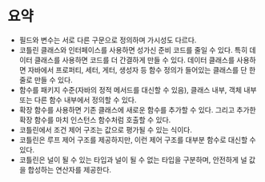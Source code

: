 # 요약
- 필드와 변수는 서로 다른 구문으로 정의하며 가시성도 다르다.
- 코틀린 클래스와 인터페이스를 사용하면 성가신 준비 코드를 줄일 수 있다. 특히 데이터 클래스를 사용하면 코드를 더 간결하게 만들 수 있다. 데이터 클래스를 사용하면 자바에서 프로퍼티, 세터, 게터, 생성자 등 함수 정의가 들어있는 클래스를 단 한 줄로 만들 수 있다.
- 함수를 패키지 수준(자바의 정적 메서드를 대신할 수 있음), 클래스 내부, 객체 내부 또는 다른 함수 내부에서 정의할 수 있다.
- 확장 함수를 사용하면 기존 클래스에 새로운 함수를 추가할 수 있다. 그리고 추가한 확장 함수를 마치 인스턴스 함수처럼 호출할 수 있다.
- 코틀린에서 조건 제어 구조는 값으로 평가될 수 있는 식이다.
- 코틀린은 루프 제어 구조를 제공하지만, 이런 제어 구조를 대부분 함수로 대신할 수 있다.
- 코틀린은 널이 될 수 있는 타입과 널이 될 수 없는 타입을 구분하며, 안전하게 널 값을 합성하는 연산자를 제공한다.